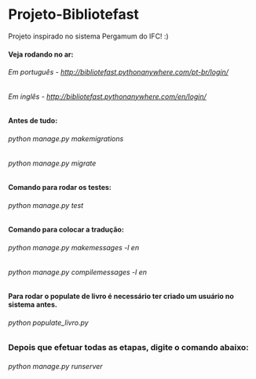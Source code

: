 # Projeto-Bibliotefast
Projeto inspirado no sistema Pergamum do IFC! :)

#### Veja rodando no ar:
###### Em português - http://bibliotefast.pythonanywhere.com/pt-br/login/
###### Em inglês - http://bibliotefast.pythonanywhere.com/en/login/

#### Antes de tudo:
###### python manage.py makemigrations
###### python manage.py migrate

#### Comando para rodar os testes:
###### python manage.py test

#### Comando para colocar a tradução:
###### python manage.py makemessages -l en
###### python manage.py compilemessages -l en

#### Para rodar o populate de livro é necessário ter criado um usuário no sistema antes.
###### python populate_livro.py

### Depois que efetuar todas as etapas, digite o comando abaixo:
###### python manage.py runserver 

